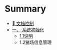 # Summary

* [    文档控制](README.md)
* [一、    系统初始化](chapter1.md)
   * [1.1说明](11shuo_ming.md)
   * 1.2猪场信息管理


